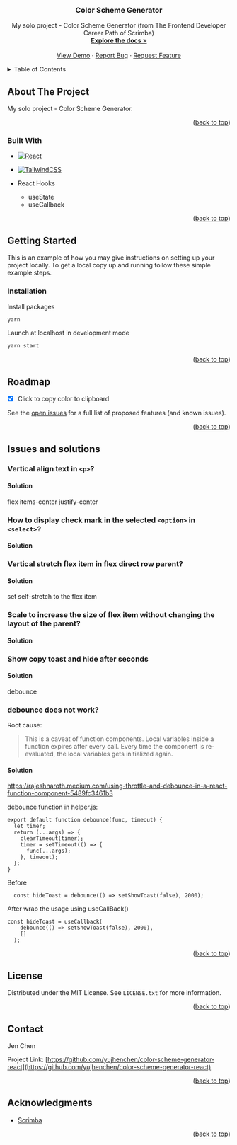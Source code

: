 <a name="readme-top"></a>

<!-- PROJECT LOGO -->
<br />
<div align="center">
  <!-- <a href="https://github.com/yujhenchen/color-scheme-generator-react">
    <img src="images/logo.png" alt="Logo" width="80" height="80">
  </a> -->

<h3 align="center">Color Scheme Generator</h3>

  <p align="center">
    My solo project - Color Scheme Generator (from The Frontend Developer Career Path of Scrimba)
    <br />
    <a href="https://github.com/yujhenchen/color-scheme-generator-react"><strong>Explore the docs »</strong></a>
    <br />
    <br />
    <a href="" target=”_blank”>View Demo</a>
    ·
    <a href="https://github.com/yujhenchen/color-scheme-generator-react/issues">Report Bug</a>
    ·
    <a href="https://github.com/yujhenchen/color-scheme-generator-react/issues">Request Feature</a>
  </p>
</div>

<!-- TABLE OF CONTENTS -->
<details>
  <summary>Table of Contents</summary>
  <ol>
    <li>
      <a href="#about-the-project">About The Project</a>
      <ul>
        <li><a href="#built-with">Built With</a></li>
      </ul>
    </li>
    <li>
      <a href="#getting-started">Getting Started</a>
      <ul>
        <!-- <li><a href="#prerequisites">Prerequisites</a></li> -->
        <li><a href="#installation">Installation</a></li>
      </ul>
    </li>
    <!-- <li><a href="#usage">Usage</a></li> -->
    <li><a href="#roadmap">Roadmap</a></li>
    <!-- <li><a href="#contributing">Contributing</a></li> -->
    <li><a href="#issues-and-solutions">Issues and solutions</a></li>
    <li><a href="#license">License</a></li>
    <li><a href="#contact">Contact</a></li>
    <li><a href="#acknowledgments">Acknowledgments</a></li>
  </ol>
</details>

<!-- ABOUT THE PROJECT -->

## About The Project

<!-- [![Product Name Screen Shot][product-screenshot]](https://example.com) -->

My solo project - Color Scheme Generator.

<p align="right">(<a href="#readme-top">back to top</a>)</p>

### Built With

- [![React][React.js]][React-url]
- [![TailwindCSS][TailwindCSS]][TailwindCSS-url]

- React Hooks
    - useState
    - useCallback

<p align="right">(<a href="#readme-top">back to top</a>)</p>

<!-- GETTING STARTED -->

## Getting Started

This is an example of how you may give instructions on setting up your project locally.
To get a local copy up and running follow these simple example steps.

<!-- ### Prerequisites

This is an example of how to list things you need to use the software and how to install them.
* npm
  ```sh
  npm install npm@latest -g
  ``` -->

### Installation

Install packages

```sh
yarn
```

Launch at localhost in development mode

```sh
yarn start
```

<p align="right">(<a href="#readme-top">back to top</a>)</p>

<!-- USAGE EXAMPLES -->
<!-- ## Usage

Use this space to show useful examples of how a project can be used. Additional screenshots, code examples and demos work well in this space. You may also link to more resources.

_For more examples, please refer to the [Documentation](https://example.com)_

<p align="right">(<a href="#readme-top">back to top</a>)</p> -->

<!-- ROADMAP -->

## Roadmap

- [x] Click to copy color to clipboard

See the [open issues](https://github.com/yujhenchen/color-scheme-generator-react/issues) for a full list of proposed features (and known issues).

<p align="right">(<a href="#readme-top">back to top</a>)</p>

<!-- ISSUES AND SOLUTIONS -->

## Issues and solutions

### Vertical align text in `<p>`?

#### Solution
flex items-center justify-center


### How to display check mark in the selected `<option>` in `<select>`?

#### Solution


### Vertical stretch flex item in flex direct row parent?

#### Solution
set self-stretch to the flex item


### Scale to increase the size of flex item without changing the layout of the parent?

#### Solution


### Show copy toast and hide after seconds

#### Solution
debounce


### debounce does not work?
Root cause:
> This is a caveat of function components. Local variables inside a function expires after every call. Every time the component is re-evaluated, the local variables gets initialized again.

#### Solution
https://rajeshnaroth.medium.com/using-throttle-and-debounce-in-a-react-function-component-5489fc3461b3



debounce function in helper.js:
```
export default function debounce(func, timeout) {
  let timer;
  return (...args) => {
    clearTimeout(timer);
    timer = setTimeout(() => {
      func(...args);
    }, timeout);
  };
}
```

Before
```
  const hideToast = debounce(() => setShowToast(false), 2000);
```

After wrap the usage using useCallBack()
```
const hideToast = useCallback(
    debounce(() => setShowToast(false), 2000),
    []
  );
```


<p align="right">(<a href="#readme-top">back to top</a>)</p>

<!-- CONTRIBUTING -->
<!-- ## Contributing

Contributions are what make the open source community such an amazing place to learn, inspire, and create. Any contributions you make are **greatly appreciated**.

If you have a suggestion that would make this better, please fork the repo and create a pull request. You can also simply open an issue with the tag "enhancement".
Don't forget to give the project a star! Thanks again!

1. Fork the Project
2. Create your Feature Branch (`git checkout -b feature/AmazingFeature`)
3. Commit your Changes (`git commit -m 'Add some AmazingFeature'`)
4. Push to the Branch (`git push origin feature/AmazingFeature`)
5. Open a Pull Request

<p align="right">(<a href="#readme-top">back to top</a>)</p> -->

<!-- LICENSE -->

## License

Distributed under the MIT License. See `LICENSE.txt` for more information.

<p align="right">(<a href="#readme-top">back to top</a>)</p>

<!-- CONTACT -->

## Contact

<!-- Jen Chen - [@twitter_handle](https://twitter.com/twitter_handle) - email@email_client.com -->

Jen Chen

Project Link: [https://github.com/yujhenchen/color-scheme-generator-react](https://github.com/yujhenchen/color-scheme-generator-react)

<p align="right">(<a href="#readme-top">back to top</a>)</p>

<!-- ACKNOWLEDGMENTS -->

## Acknowledgments

- [Scrimba](https://scrimba.com/)



<p align="right">(<a href="#readme-top">back to top</a>)</p>

<!-- MARKDOWN LINKS & IMAGES -->
<!-- https://www.markdownguide.org/basic-syntax/#reference-style-links -->

[contributors-shield]: https://img.shields.io/github/contributors/yujhenchen/color-scheme-generator-react.svg?style=for-the-badge
[contributors-url]: https://github.com/yujhenchen/color-scheme-generator-react/graphs/contributors
[forks-shield]: https://img.shields.io/github/forks/yujhenchen/color-scheme-generator-react.svg?style=for-the-badge
[forks-url]: https://github.com/yujhenchen/color-scheme-generator-react/network/members
[stars-shield]: https://img.shields.io/github/stars/yujhenchen/color-scheme-generator-react.svg?style=for-the-badge
[stars-url]: https://github.com/yujhenchen/color-scheme-generator-react/stargazers
[issues-shield]: https://img.shields.io/github/issues/yujhenchen/color-scheme-generator-react.svg?style=for-the-badge
[issues-url]: https://github.com/yujhenchen/color-scheme-generator-react/issues
[license-shield]: https://img.shields.io/github/license/yujhenchen/color-scheme-generator-react.svg?style=for-the-badge
[license-url]: https://github.com/yujhenchen/color-scheme-generator-react/blob/master/LICENSE.txt
[linkedin-shield]: https://img.shields.io/badge/-LinkedIn-black.svg?style=for-the-badge&logo=linkedin&colorB=555
[linkedin-url]: https://linkedin.com/in/linkedin_username
[product-screenshot]: images/screenshot.png
[React.js]: https://img.shields.io/badge/React-20232A?style=for-the-badge&logo=react&logoColor=61DAFB
[React-url]: https://reactjs.org/
[FontAwesome]: https://a11ybadges.com/badge?logo=fontawesome
[FontAwesome-url]: https://fontawesome.com/
[TailwindCSS]: https://img.shields.io/badge/tailwindcss-%2338B2AC.svg?style=for-the-badge&logo=tailwind-css&logoColor=white
[TailwindCSS-url]: https://tailwindcss.com/